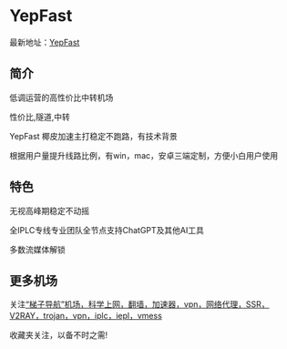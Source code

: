 # YepFast

最新地址：[YepFast](https://tzdaohang.com/sites/675.html)

## 简介

低调运营的高性价比中转机场

性价比,隧道,中转

YepFast 椰皮加速主打稳定不跑路，有技术背景

根据用户量提升线路比例，有win，mac，安卓三端定制，方便小白用户使用

## 特色

无视高峰期稳定不动摇

全IPLC专线专业团队全节点支持ChatGPT及其他AI工具

多数流媒体解锁

## 更多机场

关注[“梯子导航”机场，科学上网，翻墙，加速器，vpn，网络代理，SSR，V2RAY，trojan，vpn，iplc，iepl，vmess](https://tzdaohang.com/)

收藏夹关注，以备不时之需!
